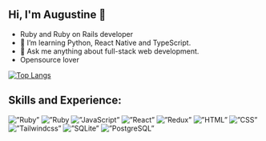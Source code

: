 ## Hi, I'm Augustine 👋

- Ruby and Ruby on Rails developer 
- 🌱 I’m learning Python, React Native and TypeScript.
- 💬 Ask me anything about full-stack web development.
- Opensource lover



[![Top Langs](https://github-readme-stats.vercel.app/api/top-langs/?username=NanaYaw&layout=compact&langs_count=10&theme=tokyonight&count_private=true&show_icons=true)](https://github.com/NanaYaw/github-readme-stats)

## Skills and Experience:
<p>
<img alt=”Ruby” src=”https://img.shields.io/badge/Ruby-CC342D?logo=ruby&logoColor=white&style=flat" />
<img alt=”Ruby on Rails” src=”https://img.shields.io/badge/Ruby on Rails-CC0000?logo=ruby-on-rails&logoColor=white&style=flat” />
<img alt=”JavaScript” src=”https://img.shields.io/badge/JavaScript-F7DF1E?logo=javascript&logoColor=white&style=flat" />
<img alt=”React” src=”https://img.shields.io/badge/React-61DAFB?logo=react&logoColor=white&style=flat" />
<img alt=”Redux” src=”https://img.shields.io/badge/Redux-764BC?logo=redux&logoColor=white&style=flat" />
<img alt=”HTML” src=”https://img.shields.io/badge/HTML-E34F26?logo=html5&logoColor=white&style=flat" />
<img alt=”CSS” src=”https://img.shields.io/badge/CSS-1572B6?logo=css3&logoColor=white&style=flat" />
<img alt=”Tailwindcss” src=”https://img.shields.io/badge/Bootstrap-7952B3?logo=bootstrap&logoColor=white&style=flat" />
<img alt=”SQLite” src=”https://img.shields.io/badge/SQLite-003B57?logo=sqlite&logoColor=white&style=flat" />
<img alt=”PostgreSQL” src=”https://img.shields.io/badge/PostgreSQL-4169E1?logo=postgresql&logoColor=white&style=flat" />
</p>



